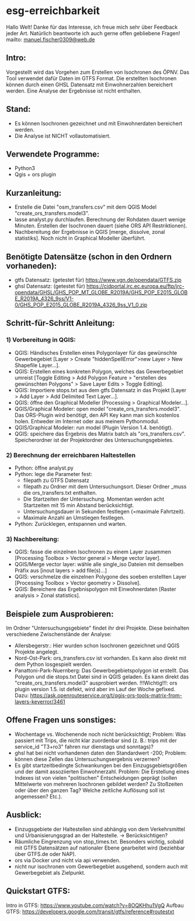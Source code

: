 # esg-erreichbarkeit

Hallo Welt!
Danke für das Interesse, ich freue mich sehr über Feedback jeder Art. Natürlich beantworte ich auch gerne offen gebliebene Fragen!
mailto: manuel.fischer0309@web.de



## Intro:
Vorgestellt wird das Vorgehen zum Erstellen von Isochronen des ÖPNV. Das Tool verwendet dafür Daten im GTFS Format. Die erstellten Isochronen können durch einen GHSL Datensatz mit Einwohnerzahlen bereichert werden. Eine Analyse der Ergebnisse ist nicht enthalten.


## Stand:
- Es können Isochronen gezeichnet und mit Einwohnerdaten bereichert werden.
- Die Analyse ist NICHT vollautomatisiert.


## Verwendete Programme:
- Python3
- Qgis + ors plugin


## Kurzanleitung:
- Erstelle die Datei "osm_transfers.csv" mit dem QGIS Model "create_ors_transfers.model3".
- lasse analyst.py durchlaufen. Berechnung der Rohdaten dauert wenige Minuten. Erstellen der Isochronen dauert (siehe ORS API Restriktionen).
- Nachbereitung der Ergebnisse in QGIS [merge, dissolve, zonal statistiks]. Noch nicht in Graphical Modeller überführt.


## Benötigte Datensätze (schon in den Ordnern vorhaneden):
- gtfs Datensatz: (getestet für) https://www.vgn.de/opendata/GTFS.zip
- ghsl Datensatz: (getestet für) https://cidportal.jrc.ec.europa.eu/ftp/jrc-opendata/GHSL/GHS_POP_MT_GLOBE_R2019A/GHS_POP_E2015_GLOBE_R2019A_4326_9ss/V1-0/GHS_POP_E2015_GLOBE_R2019A_4326_9ss_V1_0.zip


## Schritt-für-Schritt Anleitung:

### 1) Vorbereitung in QGIS:
- QGIS: Händisches Erstellen eines Polygonlayer für das gewünschte Gewerbegebiet [Layer > Create "hiddenSpellError">new Layer > New Shapefile Layer...].
- QGIS: Erstellen eines konkreten Polygon, welches das Gewerbegebiet umreist [Toggle Editing > Add Polygon Feature > "erstellen des gewünschten Polygons" > Save Layer Edits > Toggle Editing].
- QGIS: Importiere stops.txt aus dem gtfs Datensatz in das Projekt [Layer > Add Layer > Add Delimited Text Layer...].
- QGIS: öffne den Graphical Modeller [Processing > Graphical Modeler...].
- QGIS/Graphical Modeler: open model "create_ors_transfers.model3". Das ORS-Plugin wird benötigt, den API Key kann man sich kostenlos holen. Entweder im Internet oder aus meinem Pythonmodul.
- QGIS/Graphical Modeler: run model (Plugin Version 1.4. benötigt).
- QGIS: speichere das Ergebnis des Matrix batch als "ors_transfers.csv". Speicherordner ist der Projektordner des Untersuchungsgebietes.

### 2) Berechnung der erreichbaren Haltestellen
- Python: öffne analyst.py
- Python: lege die Parameter fest:
	- filepath zu GTFS Datensatz
	- filepath zu Ordner mit dem Untersuchungsort. Dieser Ordner _muss die ors_transfers.txt enthalten.
	- Die Startzeiten der Untersuchung. Momentan werden acht Startzeiten mit 15 min Abstand berücksichtigt.
	- Untersuchungsdauer in Sekunden festlegen (=maximale Fahrtzeit).
	- Maximale Anzahl an Umstiegen festlegen.
- Python: Zurücklegen, entspannen und warten.

### 3) Nachbereitung:
- QGIS: fasse die einzelnen Isochronen zu einem Layer zusammen [Processing Toolbox > Vector general > Merge vector layer].
- QGIS/Merge vector layer: wähle alle single_iso Dateien mit demselben Präfix aus [inout layers > add file(s)...]
- QGIS: verschmelze die einzelnen Polygone des soeben erstellten Layer [Processing Toolbox > Vector geometry > Dissolve].
- QGIS: Bereichere das Ergebnispolygon mit Einwohnerdaten [Raster analysis > Zonal statistics].


## Beispiele zum Ausprobieren:
Im Ordner "Untersuchungsgebiete" findet ihr drei Projekte. Diese beinhalten verschiedene Zwischenstände der Analyse:
- Allersbegerstr.: Hier wurden schon Isochronen gezeichnet und QGIS Projekte angelegt.
- Nord-Ost-Park: ors_transfers.csv ist vorhanden. Es kann also direkt mit dem Python losgespielt werden.
- Panattoni-Park-Nuernberg: Das Gewerbegebietspolygon ist erstellt. Das Polygon und die stops.txt Datei sind in QGIS geladen. Es kann direkt das "create_ors_transfers.model3" ausprobiert werden. !!!Wichtig!!!: ors plugin version 1.5. ist defekt, wird aber im Lauf der Woche gefixed. Dazu: https://ask.openrouteservice.org/t/qgis-ors-tools-matrix-from-layers-keyerror/3461


## Offene Fragen uns sonstiges:
- Wochentage vs. Wochenende noch nicht berücksichtigt; Problem: Was passiert mit Trips, die nicht klar zuordenbar sind (z. B.: trips mit der service_id "T3+ro3" fahren nur dienstags und sonntags)?
- ghsl hat bei nicht vorhandenen daten den Standardwert -200; Problem: können diese Zellen das Untersuchungsergebnis verzerren?
- Es gibt startzeitbedingte Schwankungen bei den Einzugsgebietsgrößen und der damit assoziierten Einwohnerzahl. Problem: Die Erstellung eines Indexes ist von vielen "politischen" Entscheidungen geprägt (sollen Mittelwerte von mehreren Isochronen gebildet werden? Zu Stoßzeiten oder über den ganzen Tag? Welche zeitliche Auflösung soll ist angemessen? Etc.).


## Ausblick:
- Einzugsgebiete der Haltestellen sind abhängig von dem Verkehrsmittel und Urbanisierungsgrad an der Haltestelle. -> Berücksichtigen?
- Räumliche Eingrenzung von stop_times.txt. Besonders wichtig, sobald mit GTFS Datensätzen auf nationaler Ebene gearbeitet wird (beziehbar über GTFS.de oder NAP).
- ors via Docker und nicht via api verwenden.
- nicht nur isochronen vom Gewerbegebiet ausgehend, sondern auch mit Gewerbegebiet als Zielpunkt.

## Quickstart GTFS:
Intro in GTFS: https://www.youtube.com/watch?v=8OQKHhu1VgQ
Aufbau GTFS: https://developers.google.com/transit/gtfs/reference#routestxt

